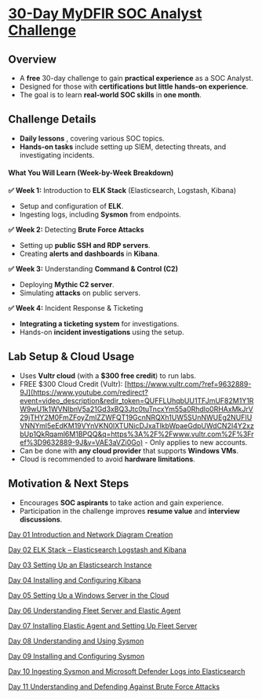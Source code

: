 # [30-Day MyDFIR SOC Analyst Challenge](https://www.youtube.com/playlist?list=PLG6KGSNK4PuBb0OjyDIdACZnb8AoNBeq6)

## Overview

- A **free** 30-day challenge to gain **practical experience** as a SOC Analyst.
- Designed for those with **certifications but little hands-on experience**.
- The goal is to learn **real-world SOC skills** in **one month**.

## Challenge Details

- **Daily lessons** , covering various SOC topics.
- **Hands-on tasks** include setting up SIEM, detecting threats, and investigating incidents.
#### **What You Will Learn (Week-by-Week Breakdown)**

**✅ Week 1:** Introduction to **ELK Stack** (Elasticsearch, Logstash, Kibana)

- Setup and configuration of **ELK**.
- Ingesting logs, including **Sysmon** from endpoints.

**✅ Week 2:** Detecting **Brute Force Attacks**

- Setting up **public SSH and RDP servers**.
- Creating **alerts and dashboards** in **Kibana**.

**✅ Week 3:** Understanding **Command & Control (C2)**

- Deploying **Mythic C2 server**.
- Simulating **attacks** on public servers.

**✅ Week 4:** Incident Response & Ticketing

- **Integrating a ticketing system** for investigations.
- Hands-on **incident investigations** using the setup.

## Lab Setup & Cloud Usage

- Uses **Vultr cloud** (with a **$300 free credit**) to run labs.
- FREE $300 Cloud Credit (Vultr): [https://www.vultr.com/?ref=9632889-9J](https://www.youtube.com/redirect?event=video_description&redir_token=QUFFLUhqbUU1TFJmUF82M1Y1RW9wU1k1WVNIbnV5a21Gd3xBQ3Jtc0tuTncxYm55a0Rhdlo0RHAxMkJrV29jTHY2M0FmZFoyZmlZZWFQT19GcnNRQXh1UW5SUnNWUEg2NUFIUVNNYml5eEdKM19VYnVKN0lXTUNicDJxaTlkbWpaeGdpUWdCN2I4Y2xzbUp1QkRqaml6M1BPQQ&q=https%3A%2F%2Fwww.vultr.com%2F%3Fref%3D9632889-9J&v=VAE3aVZi0Go) - Only applies to new accounts.
- Can be done with **any cloud provider** that supports **Windows VMs**.
- Cloud is recommended to avoid **hardware limitations**.

## Motivation & Next Steps

- Encourages **SOC aspirants** to take action and gain experience.
- Participation in the challenge improves **resume value** and **interview discussions**.

[Day 01 Introduction and Network Diagram Creation](Day%2001%20Introduction%20and%20Network%20Diagram%20Creation.md)

[Day 02 ELK Stack – Elasticsearch Logstash and Kibana](Day%2002%20ELK%20Stack%20%E2%80%93%20Elasticsearch%20Logstash%20and%20Kibana.md)

[Day 03 Setting Up an Elasticsearch Instance](Day%2003%20Setting%20Up%20an%20Elasticsearch%20Instance.md)

[Day 04 Installing and Configuring Kibana](Day%2004%20Installing%20and%20Configuring%20Kibana.md)

[Day 05 Setting Up a Windows Server in the Cloud](Day%2005%20Setting%20Up%20a%20Windows%20Server%20in%20the%20Cloud.md)

[Day 06 Understanding Fleet Server and Elastic Agent](Day%2006%20Understanding%20Fleet%20Server%20and%20Elastic%20Agent.md)

[Day 07 Installing Elastic Agent and Setting Up Fleet Server](Day%2007%20Installing%20Elastic%20Agent%20and%20Setting%20Up%20Fleet%20Server.md)

[Day 08 Understanding and Using Sysmon](Day%2008%20Understanding%20and%20Using%20Sysmon.md)

[Day 09 Installing and Configuring Sysmon](Day%2009%20Installing%20and%20Configuring%20Sysmon.md)

[Day 10 Ingesting Sysmon and Microsoft Defender Logs into Elasticsearch](Day%2010%20Ingesting%20Sysmon%20and%20Microsoft%20Defender%20Logs%20into%20Elasticsearch.md)

[Day 11 Understanding and Defending Against Brute Force Attacks](Day%2011%20Understanding%20and%20Defending%20Against%20Brute%20Force%20Attacks.md)
